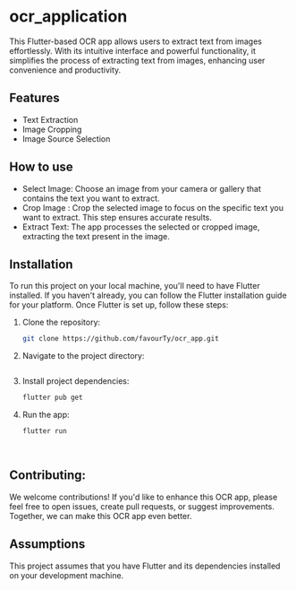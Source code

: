 # ocr_application

 This Flutter-based OCR app allows users to extract text from images effortlessly. With its intuitive interface and powerful functionality, it simplifies the process of extracting text from images, enhancing user convenience and productivity.

## Features
* Text Extraction
* Image Cropping
* Image Source Selection

## How to use 
* Select Image: Choose an image from your camera or gallery that contains the text you want to extract.
* Crop Image : Crop the selected image to focus on the specific text you want to extract. This step ensures accurate results.
* Extract Text: The app processes the selected or cropped image, extracting the text present in the image.

## Installation
To run this project on your local machine, you'll need to have Flutter installed. If you haven't already, you can follow the Flutter installation guide for your platform.
Once Flutter is set up, follow these steps:


1. Clone the repository:

   ```bash
   git clone https://github.com/favourTy/ocr_app.git
2. Navigate to the project directory:
   ```bash
3. Install project dependencies:
   ```bash
   flutter pub get
4. Run the app:
   ```bash
   flutter run

  
## Contributing:
We welcome contributions! If you'd like to enhance this OCR app, please feel free to open issues, create pull requests, or suggest improvements. Together, we can make this OCR app even better.

## Assumptions
This project assumes that you have Flutter and its dependencies installed on your development machine.


